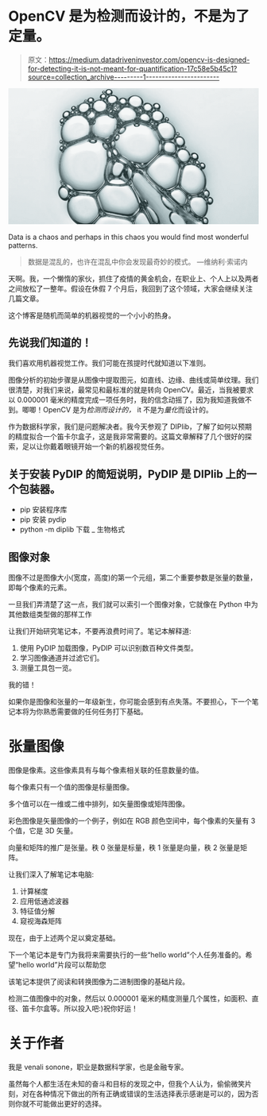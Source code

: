 # OpenCV 是为检测而设计的，不是为了定量。

> 原文：<https://medium.datadriveninvestor.com/opencv-is-designed-for-detecting-it-is-not-meant-for-quantification-17c58e5b45c1?source=collection_archive---------1----------------------->

![](img/1d26091f10a4ce0eebcb4dbb370337b8.png)

Data is a chaos and perhaps in this chaos you would find most wonderful patterns.

> 数据是混乱的，也许在混乱中你会发现最奇妙的模式。
> —维纳利·索诺内

天啊。我，一个懒惰的家伙，抓住了疫情的黄金机会，在职业上、个人上以及两者之间放松了一整年。假设在休假 7 个月后，我回到了这个领域，大家会继续关注几篇文章。

这个博客是随机而简单的机器视觉的一个小小的热身。

## 先说我们知道的！

我们喜欢用机器视觉工作。我们可能在孩提时代就知道以下准则。

图像分析的初始步骤是从图像中提取图元，如直线、边缘、曲线或简单纹理。我们很清楚，对我们来说，最常见和最标准的就是转向 OpenCV。最近，当我被要求以 0.000001 毫米的精度完成一项任务时，我的信念动摇了，因为我知道我做不到。唧唧！OpenCV 是为*检测而设计的，* it 不是为*量化*而设计的。

作为数据科学家，我们是问题解决者。我今天参观了 DIPlib，了解了如何以预期的精度拟合一个笛卡尔盒子，这是我非常需要的。这篇文章解释了几个很好的探索，足以让你戴着眼镜开始一个新的机器视觉任务。

## 关于安装 PyDIP 的简短说明，PyDIP 是 DIPlib 上的一个包装器。

*   pip 安装程序库
*   pip 安装 pydip
*   python -m diplib 下载 _ 生物格式

## 图像对象

图像不过是图像大小(宽度，高度)的第一个元组，第二个重要参数是张量的数量，即每个像素的元素。

一旦我们弄清楚了这一点，我们就可以索引一个图像对象，它就像在 Python 中为其他数组类型做的那样工作

让我们开始研究笔记本，不要再浪费时间了。笔记本解释道:

1.  使用 PyDIP 加载图像，PyDIP 可以识别数百种文件类型。
2.  学习图像通道并过滤它们。
3.  测量工具包一览。

我的错！

如果你是图像和张量的一年级新生，你可能会感到有点失落。不要担心，下一个笔记本将为你熟悉需要做的任何任务打下基础。

# 张量图像

图像是像素。这些像素具有与每个像素相关联的任意数量的值。

每个像素只有一个值的图像是标量图像。

多个值可以在一维或二维中排列，如矢量图像或矩阵图像。

彩色图像是矢量图像的一个例子，例如在 RGB 颜色空间中，每个像素的矢量有 3 个值，它是 3D 矢量。

向量和矩阵的推广是张量。秩 0 张量是标量，秩 1 张量是向量，秩 2 张量是矩阵。

让我们深入了解笔记本电脑:

1.  计算梯度
2.  应用低通滤波器
3.  特征值分解
4.  窥视海森矩阵

现在，由于上述两个足以奠定基础。

下一个笔记本是专门为我将来需要执行的一些“hello world”个人任务准备的。希望“hello world”片段可以帮助您

该笔记本提供了阅读和转换图像为二进制图像的基础片段。

检测二值图像中的对象，然后以 0.000001 毫米的精度测量几个属性，如面积、直径、笛卡尔盒等。所以投入吧:)祝你好运！

# 关于作者

我是 venali sonone，职业是数据科学家，也是金融专家。

虽然每个人都生活在未知的奋斗和目标的发现之中，但我个人认为，偷偷微笑片刻，对在各种情况下做出的所有正确或错误的生活选择表示感谢是可以的，因为否则你就不可能做出更好的选择。